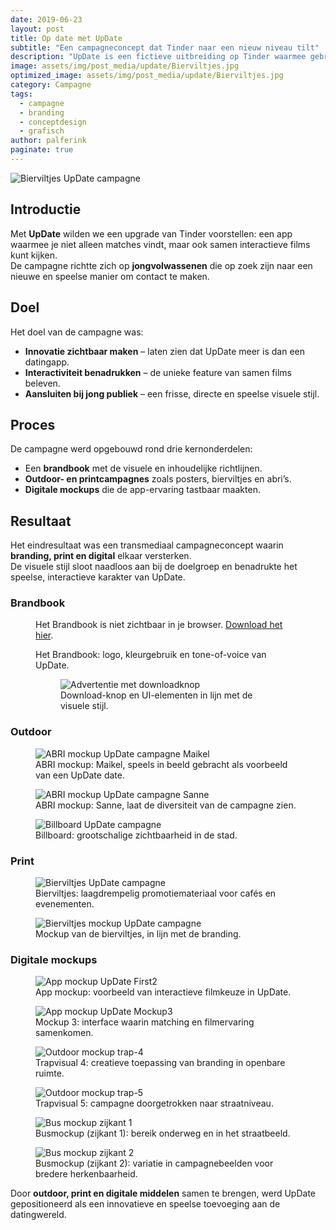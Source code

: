```yaml
---
date: 2019-06-23
layout: post
title: Op date met UpDate
subtitle: "Een campagneconcept dat Tinder naar een nieuw niveau tilt"
description: "UpDate is een fictieve uitbreiding op Tinder waarmee gebruikers interactieve films kunnen bekijken en beleven. Voor deze campagne ontwierp ik posters, mockups en promotiemateriaal die het innovatieve karakter van het concept tot leven brengen."
image: assets/img/post_media/update/Bierviltjes.jpg
optimized_image: assets/img/post_media/update/Bierviltjes.jpg
category: Campagne
tags:
  - campagne
  - branding
  - conceptdesign
  - grafisch
author: palferink
paginate: true
---
```


<img src="{{ site.baseurl }}/assets/img/post_media/update/Bierviltjes.jpg" alt="Bierviltjes UpDate campagne">

## Introductie

Met **UpDate** wilden we een upgrade van Tinder voorstellen: een app waarmee je niet alleen matches vindt, maar ook samen interactieve films kunt kijken.  
De campagne richtte zich op **jongvolwassenen** die op zoek zijn naar een nieuwe en speelse manier om contact te maken.

## Doel

Het doel van de campagne was:

- **Innovatie zichtbaar maken** – laten zien dat UpDate meer is dan een datingapp.  
- **Interactiviteit benadrukken** – de unieke feature van samen films beleven.  
- **Aansluiten bij jong publiek** – een frisse, directe en speelse visuele stijl.  

## Proces

De campagne werd opgebouwd rond drie kernonderdelen:

- Een **brandbook** met de visuele en inhoudelijke richtlijnen.  
- **Outdoor- en printcampagnes** zoals posters, bierviltjes en abri’s.  
- **Digitale mockups** die de app-ervaring tastbaar maakten.  

## Resultaat

Het eindresultaat was een transmediaal campagneconcept waarin **branding, print en digital** elkaar versterken.  
De visuele stijl sloot naadloos aan bij de doelgroep en benadrukte het speelse, interactieve karakter van UpDate.

### Brandbook

<div class="image-grid">
  <figure>
    <object 
      data="{{ site.baseurl }}/assets/img/post_media/update/Brandbook-UpDate.pdf#toolbar=0&navpanes=0&scrollbar=0" 
      type="application/pdf" 
      width="100%" 
      height="400px"
      title="Brandbook UpDate"
    >
      <p>
        Het Brandbook is niet zichtbaar in je browser. 
        <a href="{{ site.baseurl }}/assets/img/post_media/update/Brandbook-UpDate.pdf">Download het hier</a>.
      </p>
      <figcaption>Het Brandbook: logo, kleurgebruik en tone-of-voice van UpDate.</figcaption>
    </object>
  </figure>


  <figure>
    <figure>
      <img src="{{ site.baseurl }}/assets/img/post_media/update/DownloadButton.webp" alt="Advertentie met downloadknop">
      <figcaption>Download-knop en UI-elementen in lijn met de visuele stijl.</figcaption>
    </figure>
  </figure>
</div>

### Outdoor

<div class="image-grid">
  <figure>
    <img src="{{ site.baseurl }}/assets/img/post_media/update/ABRI-mockup-Maikel.webp" alt="ABRI mockup UpDate campagne Maikel">
    <figcaption>ABRI mockup: Maikel, speels in beeld gebracht als voorbeeld van een UpDate date.</figcaption>
  </figure>
  <figure>
    <img src="{{ site.baseurl }}/assets/img/post_media/update/ABRI-mockup-Sanne.webp" alt="ABRI mockup UpDate campagne Sanne">
    <figcaption>ABRI mockup: Sanne, laat de diversiteit van de campagne zien.</figcaption>
  </figure>
  <figure>
    <img src="{{ site.baseurl }}/assets/img/post_media/update/Billboard.webp" alt="Billboard UpDate campagne">
    <figcaption>Billboard: grootschalige zichtbaarheid in de stad.</figcaption>
  </figure>
</div>

### Print

<div class="image-grid">
  <figure>
    <img src="{{ site.baseurl }}/assets/img/post_media/update/Bierviltjes.jpg" alt="Bierviltjes UpDate campagne">
    <figcaption>Bierviltjes: laagdrempelig promotiemateriaal voor cafés en evenementen.</figcaption>
  </figure>
  <figure>
    <img src="{{ site.baseurl }}/assets/img/post_media/update/Bierviltjes.webp" alt="Bierviltjes mockup UpDate campagne">
    <figcaption>Mockup van de bierviltjes, in lijn met de branding.</figcaption>
  </figure>
</div>

### Digitale mockups

<div class="image-grid">
  <figure>
    <img src="{{ site.baseurl }}/assets/img/post_media/update/First2.webp" alt="App mockup UpDate First2">
    <figcaption>App mockup: voorbeeld van interactieve filmkeuze in UpDate.</figcaption>
  </figure>
  <figure>
    <img src="{{ site.baseurl }}/assets/img/post_media/update/Mockup3.webp" alt="App mockup UpDate Mockup3">
    <figcaption>Mockup 3: interface waarin matching en filmervaring samenkomen.</figcaption>
  </figure>
  <figure>
    <img src="{{ site.baseurl }}/assets/img/post_media/update/trap-4.webp" alt="Outdoor mockup trap-4">
    <figcaption>Trapvisual 4: creatieve toepassing van branding in openbare ruimte.</figcaption>
  </figure>
  <figure>
    <img src="{{ site.baseurl }}/assets/img/post_media/update/trap-5.webp" alt="Outdoor mockup trap-5">
    <figcaption>Trapvisual 5: campagne doorgetrokken naar straatniveau.</figcaption>
  </figure>
  <figure>
    <img src="{{ site.baseurl }}/assets/img/post_media/update/Zijkant1.webp" alt="Bus mockup zijkant 1">
    <figcaption>Busmockup (zijkant 1): bereik onderweg en in het straatbeeld.</figcaption>
  </figure>
  <figure>
    <img src="{{ site.baseurl }}/assets/img/post_media/update/Zijkant2.webp" alt="Bus mockup zijkant 2">
    <figcaption>Busmockup (zijkant 2): variatie in campagnebeelden voor bredere herkenbaarheid.</figcaption>
  </figure>
</div>

Door **outdoor, print en digitale middelen** samen te brengen, werd UpDate gepositioneerd als een innovatieve en speelse toevoeging aan de datingwereld.

